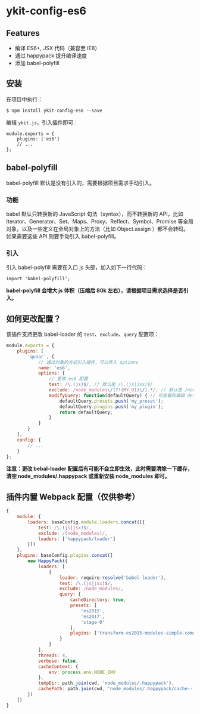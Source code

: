 # ykit-config-es6

## Features

- 编译 ES6+, JSX 代码（兼容至 IE8）
- 通过 happypack 提升编译速度
- 添加 babel-polyfill

## 安装

在项目中执行：

```
$ npm install ykit-config-es6 --save
```

编辑 `ykit.js`，引入插件即可：

```
module.exports = {
    plugins: ['es6']
    // ...
};
```

## babel-polyfill

babel-polyfill 默认是没有引入的，需要根据项目需求手动引入。

### 功能

babel 默认只转换新的 JavaScript 句法（syntax），而不转换新的 API，比如 Iterator、Generator、Set、Maps、Proxy、Reflect、Symbol、Promise 等全局对象，以及一些定义在全局对象上的方法（比如 Object.assign ）都不会转码。如果需要这些 API 则要手动引入 babel-polyfill。

### 引入

引入 babel-polyfill 需要在入口 js 头部，加入如下一行代码：

```javasciprt
import 'babel-polyfill';
```

<b class="ykit-tip">
babel-polyfill 会增大 js 体积（压缩后 80k 左右），请根据项目需求选择是否引入。
</b>

## 如何更改配置？

该插件支持更改 babel-loader 的 `test`、`exclude`、`query` 配置项：

```javascript
module.exports = {
    plugins: [
        'qunar', {
            // 通过对象的方式引入插件，可以传入 options
            name: 'es6',
            options: {
                // 更改 es6 配置
                test: /\.(js)$/, // 默认是 /\.(js|jsx)$/
                exclude: /node_modules\/(?!(MY_UI)\/).*/, // 默认是 /node_modules/
                modifyQuery: function(defaultQuery) { // 可查看和编辑 defaultQuery
                    defaultQuery.presets.push('my_preset');
                    defaultQuery.plugins.push('my_plugin');
                    return defaultQuery;
                }
            }
        }
    ],
    config: {
        // ...
    }
};
```

**注意：更改 bebal-loader 配置后有可能不会立即生效，此时需要清除一下缓存，清空 node_modules/.happypack 或重新安装 node_modules 即可。**

## 插件内置 Webpack 配置（仅供参考）

```javascript
{
    module: {
        loaders: baseConfig.module.loaders.concat([{
            test: /\.(js|jsx)$/,
            exclude: /(node_modules)/,
            loaders: ['happypack/loader']
        }])
    },
    plugins: baseConfig.plugins.concat([
        new HappyPack({
            loaders: [
                {
                    loader: require.resolve('babel-loader'),
                    test: /\.(js|jsx)$/,
                    exclude: /node_modules/,
                    query: {
                        cacheDirectory: true,
                        presets: [
                            'es2015',
                            'es2017',
                            'stage-0'
                        ],
                        plugins: ['transform-es2015-modules-simple-commonjs']
                    }
                }
            ],
            threads: 4,
            verbose: false,
            cacheContext: {
                env: process.env.NODE_ENV
            },
            tempDir: path.join(cwd, 'node_modules/.happypack'),
            cachePath: path.join(cwd, 'node_modules/.happypack/cache--[id].json')
        })
    ])
}
```

